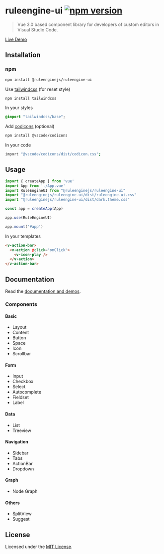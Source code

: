 # ruleengine-ui [![npm version](https://badge.fury.io/js/%40ruleenginejs%2Fruleengine-ui.svg)](https://badge.fury.io/js/%40ruleenginejs%2Fruleengine-ui)

> Vue 3.0 based component library for developers of custom editors in Visual Studio Code.

[Live Demo](https://github.com/ruleenginejs/ruleengine-ui)

## Installation

### npm

```bash
npm install @ruleenginejs/ruleengine-ui
```

Use [tailwindcss](https://github.com/tailwindlabs/tailwindcss) (for reset style)

```bash
npm install tailwindcss
```

In your styles

```css
@import "tailwindcss/base";
```

Add [codicons](https://github.com/microsoft/vscode-codicons) (optional)

```bash
npm install @vscode/codicons
```

In your code
```bash
import "@vscode/codicons/dist/codicon.css";
```

## Usage

```javascript
import { createApp } from 'vue'
import App from './App.vue'
import RuleEngineUI from "@ruleenginejs/ruleengine-ui"
import "@ruleenginejs/ruleengine-ui/dist/ruleengine-ui.css"
import "@ruleenginejs/ruleengine-ui/dist/dark.theme.css"

const app = createApp(App)

app.use(RuleEngineUI)

app.mount('#app')
```

In your templates

```html
<v-action-bar>
  <v-action @click="onClick">
    <v-icon-play />
  </v-action>
</v-action-bar>
```

## Documentation

Read the [documentation and demos](https://github.com/ruleenginejs/ruleengine-ui).

### Components


#### Basic
- Layout
- Content
- Button
- Space
- Icon
- Scrollbar

#### Form
- Input
- Checkbox
- Select
- Autocomplete
- Fieldset
- Label

#### Data
- List
- Treeview

#### Navigation
- Sidebar
- Tabs
- ActionBar
- Dropdown

#### Graph
- Node Graph

#### Others
- SplitView
- Suggest

## License

Licensed under the [MIT License](./LICENSE).
